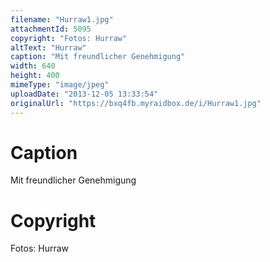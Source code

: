 ```yaml
---
filename: "Hurraw1.jpg"
attachmentId: 5095
copyright: "Fotos: Hurraw"
altText: "Hurraw"
caption: "Mit freundlicher Genehmigung"
width: 640
height: 400
mimeType: "image/jpeg"
uploadDate: "2013-12-05 13:33:54"
originalUrl: "https://bxq4fb.myraidbox.de/i/Hurraw1.jpg"
---
```


# Caption

Mit freundlicher Genehmigung

# Copyright

Fotos: Hurraw
